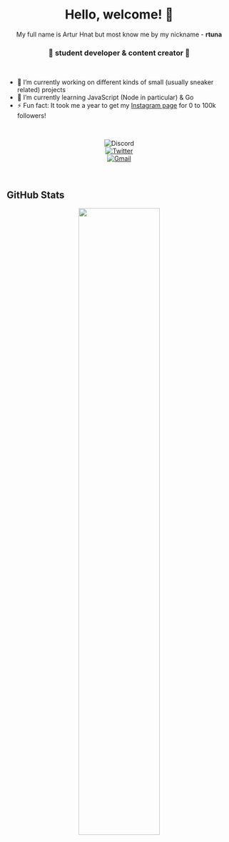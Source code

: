 <h1 align="center"> Hello, welcome! 👋 </h1>
<p align="center">My full name is Artur Hnat but most know me by my nickname - <b>rtuna</b><p>
<h3 align="center">🎨 student developer & content creator 👟</h3>

<br>

- 🔭 I’m currently working on different kinds of small (usually sneaker related) projects
- 🌱 I’m currently learning JavaScript (Node in particular) & Go
- ⚡ Fun fact: It took me a year to get my [Instagram page](https://www.instagram.com/worth_the_cop/) for 0 to 100k followers!

<br>

<p align="center">
  <img src="https://img.shields.io/badge/rtuna%234321-17213A?style=flat&logo=discord&logoColor=white" alt="Discord">
  <br>
<a href="https://twitter.com/rtunazzz" target="_blank"><img src="https://img.shields.io/badge/@rtunazzz-%230077B5.svg?&style=flat&logo=twitter&logoColor=white&link=https://twitter.com/rtunazzz" alt="Twitter"></a>
  <br>
<a href="mailto:rtunaboss@gmail.com" target="_blank"><img src="https://img.shields.io/badge/-rtunaboss@gmail.com-c14438?style=flat&logo=Gmail&logoColor=white&link=mailto:rtunaboss@gmail.com" alt="Gmail"></a>
</p>

<br>

## GitHub Stats
<p align="center"><img width=60% src="https://github-readme-stats.vercel.app/api?username=rtunazzz&&show_icons=true&title_color=ffb9b0&icon_color=ffb9b0&text_color=ffffff&bg_color=17213A"></p>


<!--
Here are some ideas to get you started:

- 🔭 I’m currently working on ...
- 🌱 I’m currently learning ...
- 👯 I’m looking to collaborate on ...
- 🤔 I’m looking for help with ...
- 💬 Ask me about ...
- 📫 How to reach me: ...
- 😄 Pronouns: ...
- ⚡ Fun fact: ...
-->

